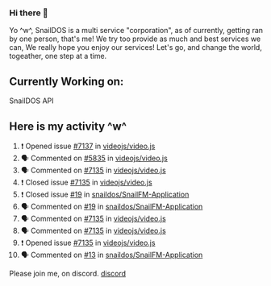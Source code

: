 ### Hi there 👋
Yo ^w^,
SnailDOS is a multi service "corporation", as of currently, getting ran by one person, that's me!
We try too provide as much and best services we can, We really hope you enjoy our services!
Let's go, and change the world, togeather, one step at a time.
## Currently Working on:
SnailDOS API
## Here is my activity ^w^
<!--START_SECTION:activity-->
1. ❗️ Opened issue [#7137](https://github.com/videojs/video.js/issues/7137) in [videojs/video.js](https://github.com/videojs/video.js)
2. 🗣 Commented on [#5835](https://github.com/videojs/video.js/issues/5835) in [videojs/video.js](https://github.com/videojs/video.js)
3. 🗣 Commented on [#7135](https://github.com/videojs/video.js/issues/7135) in [videojs/video.js](https://github.com/videojs/video.js)
4. ❗️ Closed issue [#7135](https://github.com/videojs/video.js/issues/7135) in [videojs/video.js](https://github.com/videojs/video.js)
5. ❗️ Closed issue [#19](https://github.com/snaildos/SnailFM-Application/issues/19) in [snaildos/SnailFM-Application](https://github.com/snaildos/SnailFM-Application)
6. 🗣 Commented on [#19](https://github.com/snaildos/SnailFM-Application/issues/19) in [snaildos/SnailFM-Application](https://github.com/snaildos/SnailFM-Application)
7. 🗣 Commented on [#7135](https://github.com/videojs/video.js/issues/7135) in [videojs/video.js](https://github.com/videojs/video.js)
8. 🗣 Commented on [#7135](https://github.com/videojs/video.js/issues/7135) in [videojs/video.js](https://github.com/videojs/video.js)
9. ❗️ Opened issue [#7135](https://github.com/videojs/video.js/issues/7135) in [videojs/video.js](https://github.com/videojs/video.js)
10. 🗣 Commented on [#13](https://github.com/snaildos/SnailFM-Application/issues/13) in [snaildos/SnailFM-Application](https://github.com/snaildos/SnailFM-Application)
<!--END_SECTION:activity-->
Please join me, on discord.
[discord](https://invite.gg/snaildos)

